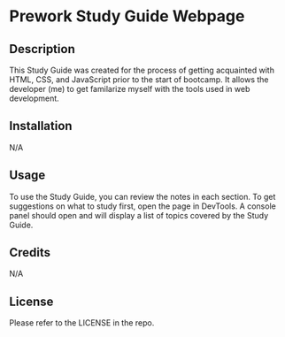# Prework Study Guide Webpage

## Description

This Study Guide was created for the process of getting acquainted with HTML, CSS, and JavaScript prior to the start of bootcamp.  It allows the developer (me) to get familarize myself with the tools used in web development.  

## Installation

N/A

## Usage

To use the Study Guide, you can  review the notes in each section.  To get suggestions on what to study first, open the page in DevTools.  A console panel should open and will display a list of topics covered by the Study Guide.


## Credits

N/A

## License

Please refer to the LICENSE in the repo.

